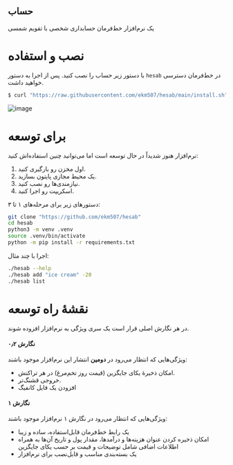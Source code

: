 حساب
---

یک نرم‌افزار خط‌فرمان حسابداری شخصی با تقویم شمسی

# نصب و استفاده

با دستور زیر حساب را نصب کنید. پس از اجرا به دستور `hesab` در خط‌فرمان دسترسی خواهید داشت.
```bash
$ curl "https://raw.githubusercontent.com/ekm507/hesab/main/install.sh" | bash
```

![image](https://github.com/ekm507/hesab/assets/13185969/f50801a9-5b37-450f-b4a2-4fe44af049f8)

# برای توسعه

نرم‌افزار هنوز شدیداً در حال توسعه است اما می‌توانید چنین استفاده‌اش کنید:
1. اول مخزن رو بارگیری کنید.
2. یک محیط مجازی پایتون بسازید.
3. نیازمندی‌ها رو نصب کنید.
4. اسکریپت رو اجرا کنید.

دستورهای زیر برای مرحله‌های ۱ تا ۳:
```bash
git clone "https://github.com/ekm507/hesab"
cd hesab
python3 -m venv .venv
source .venv/bin/activate
python -m pip install -r requirements.txt
```

اجرا با چند مثال:
```bash
./hesab --help
./hesab add "ice cream" -20
./hesab list
```

# نقشهٔ راه توسعه
در هر نگارش اصلی قرار است یک سری ویژگی به نرم‌افزار افزوده شوند.

#### نگارش ۰٫۲
ویژگی‌هایی که انتظار می‌رود در **دومین** انتشار این نرم‌افزار موجود باشند:
- امکان ذخیرهٔ یکای جایگزین (قیمت روز تخم‌مرغ) در هر تراکنش.
- خروجی قشنگ‌تر.
- افزودن یک فایل کانفیگ

#### نگارش ۱
ویژگی‌هایی که انتظار می‌رود در نگارش ۱ نرم‌افزار موجود باشند:
- یک رابط خط‌فرمان قابل‌استفاده، ساده و زیبا
- امکان ذخیره کردن عنوان هزینه‌ها و در‌آمدها، مقدار پول و تاریخ آن‌ها به همراه اطلاعات اضافی شامل توضیحات و قیمت بر حسب یکای جایگزین
- یک بسته‌بندی مناسب و قابل‌نصب برای نرم‌افزار
